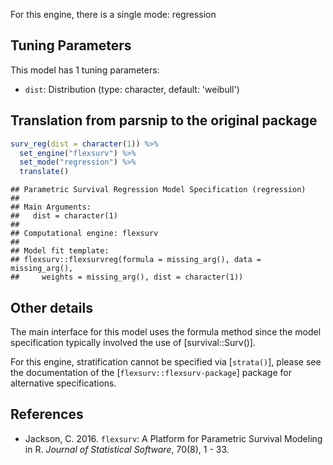 


For this engine, there is a single mode: regression

## Tuning Parameters



This model has 1 tuning parameters:

- `dist`: Distribution (type: character, default: 'weibull')


## Translation from parsnip to the original package


```r
surv_reg(dist = character(1)) %>% 
  set_engine("flexsurv") %>% 
  set_mode("regression") %>% 
  translate()
```

```
## Parametric Survival Regression Model Specification (regression)
## 
## Main Arguments:
##   dist = character(1)
## 
## Computational engine: flexsurv 
## 
## Model fit template:
## flexsurv::flexsurvreg(formula = missing_arg(), data = missing_arg(), 
##     weights = missing_arg(), dist = character(1))
```

## Other details

The main interface for this model uses the formula method since the model specification typically involved the use of [survival::Surv()]. 

For this engine, stratification cannot be specified via [`strata()`], please see the documentation of the [`flexsurv::flexsurv-package`] package for alternative specifications.

## References

- Jackson, C. 2016. `flexsurv`: A Platform for Parametric Survival  Modeling in R. _Journal of Statistical Software_, 70(8), 1 - 33.
